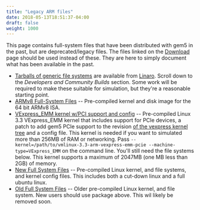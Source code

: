 ```yaml
---
title: "Legacy ARM files"
date: 2018-05-13T18:51:37-04:00
draft: false
weight: 1000
---
```


This page contains full-system files that have been distributed with
gem5 in the past, but are deprecated/legacy files. The files linked on
the [Download](Download "wikilink") page should be used instead of
these. They are here to simply document what has been available in the
past.

  - [Tarballs of generic file systems](http://www.linaro.org/downloads/)
    are available from [Linaro](http://www.linaro.org). Scroll down to
    the *Developers and Community Builds* section. Some work will be
    required to make these suitable for simulation, but they're a
    reasonable starting point.
  - [ARMv8 Full-System
    Files](http://www.gem5.org/dist/current/arm/arm64-system-02-2014.tgz)
    -- Pre-compiled kernel and disk image for the 64 bit ARMv8 ISA.
  - [VExpress_EMM kernel w/PCI support and
    config](http://www.gem5.org/dist/current/arm/vmlinux-emm-pcie-3.3.tar.bz2)
    -- Pre-compiled Linux 3.3 VExpress_EMM kernel that includes support
    for PCIe devices, a patch to add gem5 PCIe support to the revision
    [of the vexpress kernel
    tree](http://www.gem5.org/dist/current/arm/linux-arm-arch.tar.bz2)
    and a config file. This kernel is needed if you want to simulated
    more than 256MB of RAM or networking. Pass
    `--kernel=/path/to/vmlinux-3.3-arm-vexpress-emm-pcie
    --machine-type=VExpress_EMM` on the command line. You'll still need
    the file systems below. This kernel supports a maximum of 2047MB
    (one MB less than 2GB) of memory.
  - [New Full System
    Files](http://www.gem5.org/dist/current/arm/arm-system-2011-08.tar.bz2)
    -- Pre-compiled Linux kernel, and file systems, and kernel config
    files. This includes both a cut-down linux and a full ubuntu linux.
  - [Old Full System
    Files](http://www.m5sim.org/dist/current/arm/arm-system.tar.bz2) --
    Older pre-compiled Linux kernel, and file system. New users should
    use package above. This wil likely be removed soon.

